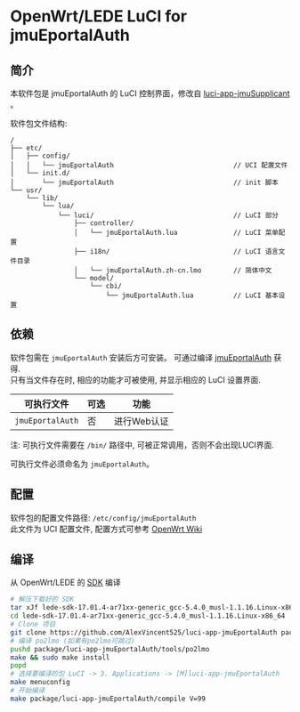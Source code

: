 OpenWrt/LEDE LuCI for jmuEportalAuth
===

简介
---

本软件包是 jmuEportalAuth 的 LuCI 控制界面，修改自 [luci-app-jmuSupplicant](https://github.com/LGiki/luci-app-jmuSupplicant) 。

软件包文件结构:
```
/
├── etc/
│   ├── config/
│   │   └── jmuEportalAuth                              // UCI 配置文件
│   └── init.d/
│       └── jmuEportalAuth                              // init 脚本
└── usr/
    └── lib/
        └── lua/
            └── luci/                                   // LuCI 部分
                ├── controller/
                │   └── jmuEportalAuth.lua              // LuCI 菜单配置
                ├── i18n/                               // LuCI 语言文件目录
                │   └── jmuEportalAuth.zh-cn.lmo        // 简体中文
                └── model/
                    └── cbi/
                        └── jmuEportalAuth.lua          // LuCI 基本设置
```

依赖
---

软件包需在 `jmuEportalAuth` 安装后方可安装。
可通过编译 [jmuEportalAuth](https://github.com/AlexVincent525/jmuEportalAuth) 获得.  
只有当文件存在时, 相应的功能才可被使用, 并显示相应的 LuCI 设置界面.   

 可执行文件  | 可选 | 功能        
 ------------|------|-------------
 `jmuEportalAuth` | 否   | 进行Web认证

注: 可执行文件需要在 `/bin/` 路径中, 可被正常调用，否则不会出现LUCI界面.

可执行文件必须命名为 `jmuEportalAuth`。

配置
---

软件包的配置文件路径: `/etc/config/jmuEportalAuth`  
此文件为 UCI 配置文件, 配置方式可参考 [OpenWrt Wiki][uci]  

编译
---

从 OpenWrt/LEDE 的 [SDK][openwrt-sdk] 编译  
```bash
# 解压下载好的 SDK
tar xJf lede-sdk-17.01.4-ar71xx-generic_gcc-5.4.0_musl-1.1.16.Linux-x86_64.tar.xz
cd lede-sdk-17.01.4-ar71xx-generic_gcc-5.4.0_musl-1.1.16.Linux-x86_64
# Clone 项目
git clone https://github.com/AlexVincent525/luci-app-jmuEportalAuth package/luci-app-jmuEportalAuth
# 编译 po2lmo (如果有po2lmo可跳过)
pushd package/luci-app-jmuEportalAuth/tools/po2lmo
make && sudo make install
popd
# 选择要编译的包 LuCI -> 3. Applications -> [M]luci-app-jmuEportalAuth
make menuconfig
# 开始编译
make package/luci-app-jmuEportalAuth/compile V=99
```

[openwrt-sdk]: https://wiki.openwrt.org/doc/howto/obtain.firmware.sdk
[uci]: https://wiki.openwrt.org/doc/uci
